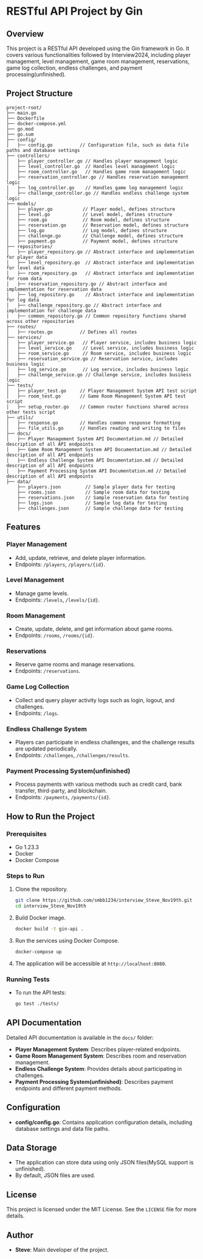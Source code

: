 # RESTful API Project by Gin

## Overview

This project is a RESTful API developed using the Gin framework in Go. It covers various functionalities followed by Interview2024, including player management, level management, game room management, reservations, game log collection, endless challenges, and payment processing(unfinished).

## Project Structure

```plaintext
project-root/
├── main.go
├── Dockerfile
├── docker-compose.yml
├── go.mod
├── go.sum
├── config/
│   ├── config.go          // Configuration file, such as data file paths and database settings
├── controllers/
│   ├── player_controller.go // Handles player management logic
│   ├── level_controller.go  // Handles level management logic
│   ├── room_controller.go   // Handles game room management logic
│   ├── reservation_controller.go // Handles reservation management logic
│   ├── log_controller.go    // Handles game log management logic
│   ├── challenge_controller.go // Handles endless challenge system logic
├── models/
│   ├── player.go           // Player model, defines structure
│   ├── level.go            // Level model, defines structure
│   ├── room.go             // Room model, defines structure
│   ├── reservation.go      // Reservation model, defines structure
│   ├── log.go              // Log model, defines structure
│   ├── challenge.go        // Challenge model, defines structure
│   ├── payment.go          // Payment model, defines structure
├── repositories/
│   ├── player_repository.go // Abstract interface and implementation for player data
│   ├── level_repository.go  // Abstract interface and implementation for level data
│   ├── room_repository.go   // Abstract interface and implementation for room data
│   ├── reservation_repository.go // Abstract interface and implementation for reservation data
│   ├── log_repository.go    // Abstract interface and implementation for log data
│   ├── challenge_repository.go // Abstract interface and implementation for challenge data
│   ├── common_repository.go // Common repository functions shared across other repositories
├── routes/
│   ├── routes.go          // Defines all routes
├── services/
│   ├── player_service.go   // Player service, includes business logic
│   ├── level_service.go    // Level service, includes business logic
│   ├── room_service.go     // Room service, includes business logic
│   ├── reservation_service.go // Reservation service, includes business logic
│   ├── log_service.go      // Log service, includes business logic
│   ├── challenge_service.go // Challenge service, includes business logic
├── tests/
│   ├── player_test.go     // Player Management System API test script
│   ├── room_test.go       // Game Room Management System API test script
│   ├── setup_router.go    // Common router functions shared across other tests script
├── utils/
│   ├── response.go        // Handles common response formatting
│   ├── file_utils.go      // Handles reading and writing to files
├── docs/
│   ├── Player Management System API Documentation.md // Detailed description of all API endpoints
│   ├── Game Room Management System API Documentation.md // Detailed description of all API endpoints
│   ├── Endless Challenge System API Documentation.md // Detailed description of all API endpoints
│   ├── Payment Processing System API Documentation.md // Detailed description of all API endpoints
├── data/
    ├── players.json         // Sample player data for testing
    ├── rooms.json           // Sample room data for testing
    ├── reservations.json    // Sample reservation data for testing
    ├── logs.json            // Sample log data for testing
    ├── challenges.json      // Sample challenge data for testing
```

## Features

### Player Management
- Add, update, retrieve, and delete player information.
- Endpoints: `/players`, `/players/{id}`.

### Level Management
- Manage game levels.
- Endpoints: `/levels`, `/levels/{id}`.

### Room Management
- Create, update, delete, and get information about game rooms.
- Endpoints: `/rooms`, `/rooms/{id}`.

### Reservations
- Reserve game rooms and manage reservations.
- Endpoints: `/reservations`.

### Game Log Collection
- Collect and query player activity logs such as login, logout, and challenges.
- Endpoints: `/logs`.

### Endless Challenge System
- Players can participate in endless challenges, and the challenge results are updated periodically.
- Endpoints: `/challenges`, `/challenges/results`.

### Payment Processing System(unfinished)
- Process payments with various methods such as credit card, bank transfer, third-party, and blockchain.
- Endpoints: `/payments`, `/payments/{id}`.

## How to Run the Project

### Prerequisites
- Go 1.23.3
- Docker
- Docker Compose

### Steps to Run
1. Clone the repository.
   ```bash
   git clone https://github.com/smbb1234/interview_Steve_Nov19th.git
   cd interview_Steve_Nov19th
   ```
2. Build Docker image.
   ```bash
   docker build -t gin-api .
   ```
3. Run the services using Docker Compose.
   ```bash
   docker-compose up
   ```
4. The application will be accessible at `http://localhost:8080`.

### Running Tests
- To run the API tests:
  ```bash
  go test ./tests/
  ```

## API Documentation
Detailed API documentation is available in the `docs/` folder:
- **Player Management System**: Describes player-related endpoints.
- **Game Room Management System**: Describes room and reservation management.
- **Endless Challenge System**: Provides details about participating in challenges.
- **Payment Processing System(unfinished)**: Describes payment endpoints and different payment methods.

## Configuration
- **config/config.go**: Contains application configuration details, including database settings and data file paths.

## Data Storage
- The application can store data using only JSON files(MySQL support is unfinished).
- By default, JSON files are used.

## License
This project is licensed under the MIT License. See the `LICENSE` file for more details.

## Author
- **Steve**: Main developer of the project.